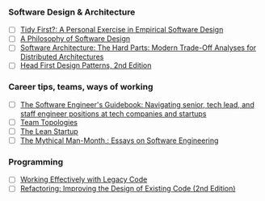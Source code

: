 ### Software Design & Architecture
- [ ] [Tidy First?: A Personal Exercise in Empirical Software Design](https://www.amazon.se/-/en/Kent-Beck/dp/1098151240/ref=pd_sbs_d_sccl_2_3/258-2319187-2416037?pd_rd_w=RD0NW&content-id=amzn1.sym.ca554d3e-1261-4991-8210-1a9c9fc0cfc9&pf_rd_p=ca554d3e-1261-4991-8210-1a9c9fc0cfc9&pf_rd_r=CSEBJ4Y177V8JM8H4CBH&pd_rd_wg=Mdv5Z&pd_rd_r=bf31ef5f-809c-4fa0-b38a-f829027de659&pd_rd_i=1098151240&psc=1)
- [ ] [A Philosophy of Software Design](https://www.amazon.se/-/en/John-Ousterhout/dp/173210221X/ref=pd_bxgy_thbs_d_sccl_1/258-2319187-2416037?pd_rd_w=scOGT&content-id=amzn1.sym.9a4cb161-94b2-44d9-800e-c991203457f0&pf_rd_p=9a4cb161-94b2-44d9-800e-c991203457f0&pf_rd_r=K03FT9903GN8AZYX8MTS&pd_rd_wg=3lzWx&pd_rd_r=b1e2ecd5-d8ac-430b-a151-6bc0c09b9268&pd_rd_i=173210221X&psc=1)
- [ ] [Software Architecture: The Hard Parts: Modern Trade-Off Analyses for Distributed Architectures](https://www.amazon.com/dp/1492086894?psc=1&linkCode=sl1&tag=utsavized0d-20&linkId=64e15d236bb8c1015661423e5be849ac&language=en_US&ref_=as_li_ss_tl)
- [ ] [Head First Design Patterns, 2nd Edition](https://www.oreilly.com/library/view/head-first-design/9781492077992/)
### Career tips, teams, ways of working
- [ ] [The Software Engineer's Guidebook: Navigating senior, tech lead, and staff engineer positions at tech companies and startups](https://www.amazon.se/dp/908338182X?tag=selinktagdefault-21&geniuslink=true)
- [ ] [Team Topologies](https://www.adlibris.com/sv/bok/team-topologies-9781942788812)
- [ ] [The Lean Startup](https://www.adlibris.com/sv/bok/the-lean-startup-9780670921607)
- [ ] [The Mythical Man-Month,: Essays on Software Engineering](https://www.amazon.com/Mythical-Man-Month-Software-Engineering-Anniversary/dp/0201835959)
### Programming
- [ ] [Working Effectively with Legacy Code](https://www.bokus.com/bok/9780131177055/working-effectively-with-legacy-code/)
- [ ] [Refactoring: Improving the Design of Existing Code (2nd Edition)](https://www.amazon.com/gp/product/0134757599/ref=as_li_qf_asin_il_tl?ie=UTF8&tag=utsavized0d-20&creative=9325&linkCode=as2&creativeASIN=0134757599&linkId=9d65a5b51715e8dd4432266d1a3cfd71)